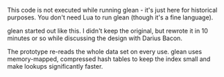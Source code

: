 This code is not executed while running glean - it's just here for historical purposes.
You don't need Lua to run glean (though it's a fine language).

glean started out like this. I didn't keep the original, but rewrote it in 10 minutes or
so while discussing the design with Darius Bacon.

The prototype re-reads the whole data set on every use. glean uses
memory-mapped, compressed hash tables to keep the index small and
make lookups significantly faster.
